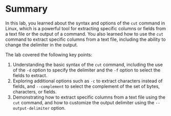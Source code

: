 # Summary

In this lab, you learned about the syntax and options of the `cut` command in Linux, which is a powerful tool for extracting specific columns or fields from a text file or the output of a command. You also learned how to use the `cut` command to extract specific columns from a text file, including the ability to change the delimiter in the output.

The lab covered the following key points:

1. Understanding the basic syntax of the `cut` command, including the use of the `-d` option to specify the delimiter and the `-f` option to select the fields to extract.
2. Exploring additional options such as `-c` to extract characters instead of fields, and `--complement` to select the complement of the set of bytes, characters, or fields.
3. Demonstrating how to extract specific columns from a text file using the `cut` command, and how to customize the output delimiter using the `--output-delimiter` option.
